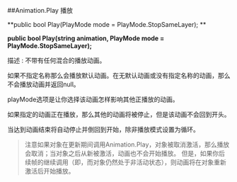 ##Animation.Play 播放

**public bool Play(PlayMode mode = PlayMode.StopSameLayer); **

**public bool Play(string animation, PlayMode mode = PlayMode.StopSameLayer);**

描述 : 不带有任何混合的播放动画。

如果不指定名称那么会播放默认动画。在无默认动画或没有指定名称的动画，那么不会播放动画并返回null。

playMode选项是让你选择该动画怎样影响其他正播放的动画。

如果指定的动画正在播放，那么其他的动画将被停止，但是该动画不会回到开头。

当达到动画结束将自动停止并倒回到开始，除非播放模式设置为循环。

>注意如果对象在更新期间调用Animation.Play，对象被取消激活，那么播放会取消；当对象之后从新被激活，动画也不会开始播放。 但是，如果你后续帧的继续调用（即，而对象仍然处于非活动状态），则动画将在对象重新激活后开始播放。